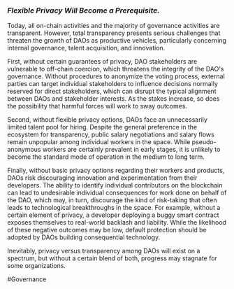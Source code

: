 ### **_Flexible Privacy Will Become a Prerequisite._**

Today, all on-chain activities and the majority of governance activities are transparent. However, total transparency presents serious challenges that threaten the growth of DAOs as productive vehicles, particularly concerning internal governance, talent acquisition, and innovation.

First, without certain guarantees of privacy, DAO stakeholders are vulnerable to off-chain coercion, which threatens the integrity of the DAO's governance. Without procedures to anonymize the voting process, external parties can target individual stakeholders to influence decisions normally reserved for direct stakeholders, which can disrupt the typical alignment between DAOs and stakeholder interests. As the stakes increase, so does the possibility that harmful forces will work to sway outcomes.

Second, without flexible privacy options, DAOs face an unnecessarily limited talent pool for hiring. Despite the general preference in the ecosystem for transparency, public salary negotiations and salary flows remain unpopular among individual workers in the space. While pseudo-anonymous workers are certainly prevalent in early stages, it is unlikely to become the standard mode of operation in the medium to long term.

Finally, without basic privacy options regarding their workers and products, DAOs risk discouraging innovation and experimentation from their developers. The ability to identify individual contributors on the blockchain can lead to undesirable individual consequences for work done on behalf of the DAO, which may, in turn, discourage the kind of risk-taking that often leads to technological breakthroughs in the space. For example, without a certain element of privacy, a developer deploying a buggy smart contract exposes themselves to real-world backlash and liability. While the likelihood of these negative outcomes may be low, default protection should be adopted by DAOs building consequential technology.

Inevitably, privacy versus transparency among DAOs will exist on a spectrum, but without a certain blend of both, progress may stagnate for some organizations.

#Governance 